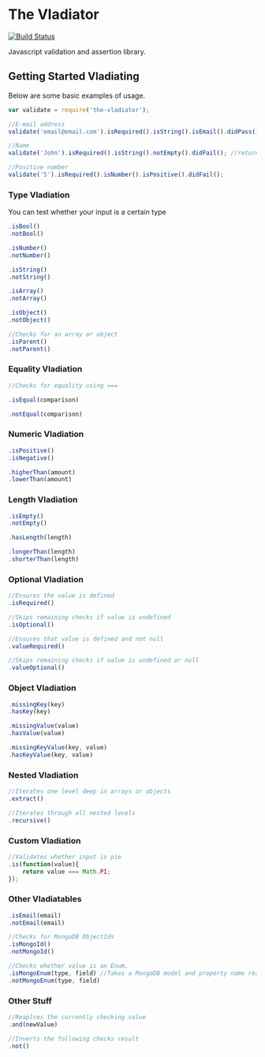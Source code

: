# The Vladiator

[![Build Status](http://bamboo.vmlweb.co.uk:8085/plugins/servlet/wittified/build-status/OPEN-VLAD)](http://bamboo.vmlweb.co.uk:8085/browse/OPEN-VLAD)

Javascript validation and assertion library.

## Getting Started Vladiating

Below are some basic examples of usage.

```javascript
var validate = require('the-vladiator');

//E-mail address
validate('email@email.com').isRequired().isString().isEmail().didPass(); //returns true if passed validation

//Name
validate('John').isRequired().isString().notEmpty().didFail(); //returns true if failed validation

//Positive number
validate('5').isRequired().isNumber().isPositive().didFail();
```

### Type Vladiation

You can test whether your input is a certain type

```javascript
.isBool()
.notBool()

.isNumber()
.notNumber()

.isString()
.notString()

.isArray()
.notArray()

.isObject()
.notObject()

//Checks for an array or object
.isParent()
.notParent()
```

### Equality Vladiation

```javascript
//Checks for equality using ===

.isEqual(comparison)

.notEqual(comparison)
```

### Numeric Vladiation

```javascript
.isPositive()
.isNegative()

.higherThan(amount)
.lowerThan(amount)
```

### Length Vladiation

```javascript
.isEmpty()
.notEmpty()

.hasLength(length)

.longerThan(length)
.shorterThan(length)
```

### Optional Vladiation

```javascript
//Ensures the value is defined
.isRequired()

//Skips remaining checks if value is undefined
.isOptional()

//Ensures that value is defined and not null
.valueRequired()

//Skips remaining checks if value is undefined or null
.valueOptional()
```

### Object Vladiation

```javascript
.missingKey(key)
.hasKey(key)

.missingValue(value)
.hasValue(value)

.missingKeyValue(key, value)
.hasKeyValue(key, value)
```

### Nested Vladiation

```javascript
//Iterates one level deep in arrays or objects
.extract()

//Iterates through all nested levels
.recursive()
```

### Custom Vladiation

```javascript
//Validates whether input is pie
.is(function(value){
	return value === Math.PI;
});
```

### Other Vladiatables

```javascript
.isEmail(email)
.notEmail(email)

//Checks for MongoDB ObjectIds
.isMongoId()
.notMongoId()

//Checks whether value is an Enum.
.isMongoEnum(type, field) //Takes a MongoDB model and property name respectively
.notMongoEnum(type, field)
```

### Other Stuff

```javascript
//Reaplces the currently checking value
.and(newValue)

//Inverts the following checks result
.not()
```
